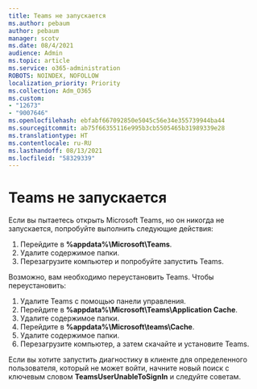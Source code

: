 ```yaml
---
title: Teams не запускается
ms.author: pebaum
author: pebaum
manager: scotv
ms.date: 08/4/2021
audience: Admin
ms.topic: article
ms.service: o365-administration
ROBOTS: NOINDEX, NOFOLLOW
localization_priority: Priority
ms.collection: Adm_O365
ms.custom:
- "12673"
- "9007646"
ms.openlocfilehash: ebfabf667092850e5045c56e34e355739944ba44
ms.sourcegitcommit: ab75f66355116e995b3cb5505465b31989339e28
ms.translationtype: HT
ms.contentlocale: ru-RU
ms.lasthandoff: 08/13/2021
ms.locfileid: "58329339"
---
```

# <a name="teams-doesnt-launch"></a>Teams не запускается

Если вы пытаетесь открыть Microsoft Teams, но он никогда не запускается, попробуйте выполнить следующие действия:

1. Перейдите в **%appdata%\Microsoft\Teams**.
1. Удалите содержимое папки.
1. Перезагрузите компьютер и попробуйте запустить Teams.

Возможно, вам необходимо переустановить Teams. Чтобы переустановить:

1. Удалите Teams с помощью панели управления.
1. Перейдите в **%appdata%\Microsoft\Teams\Application Cache**.
1. Удалите содержимое папки.
1. Перейдите в **%appdata%\Microsoft\teams\Cache**.
1. Удалите содержимое папки.
1. Перезагрузите компьютер, а затем скачайте и установите Teams.

Если вы хотите запустить диагностику в клиенте для определенного пользователя, который не может войти, начните новый поиск с ключевым словом **TeamsUserUnableToSignIn** и следуйте советам.
